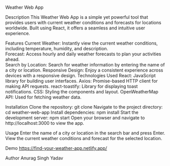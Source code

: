 Weather Web App

Description
This Weather Web App is a simple yet powerful tool that provides users with current weather conditions and forecasts for locations worldwide. Built using React, it offers a seamless and intuitive user experience.

Features
Current Weather: Instantly view the current weather conditions, including temperature, humidity, and description.<br>
Forecast: Access hourly and daily weather forecasts to plan your activities ahead.<br>
Search by Location: Search for weather information by entering the name of a city or location.
Responsive Design: Enjoy a consistent experience across devices with a responsive design.
Technologies Used
React: JavaScript library for building user interfaces.
Axios: Promise-based HTTP client for making API requests.
react-toastify: Library for displaying toast notifications.
CSS: Styling the components and layout.
OpenWeatherMap API: Used for fetching weather data.


Installation
Clone the repository:
git clone <repository-url>
Navigate to the project directory:
cd weather-web-app
Install dependencies:
npm install
Start the development server:
npm start
Open your browser and navigate to http://localhost:3000 to view the app.

Usage
Enter the name of a city or location in the search bar and press Enter.
View the current weather conditions and forecast for the selected location.


Demo
https://find-your-weather-app.netlify.app/

Author
Anurag Singh Yadav

